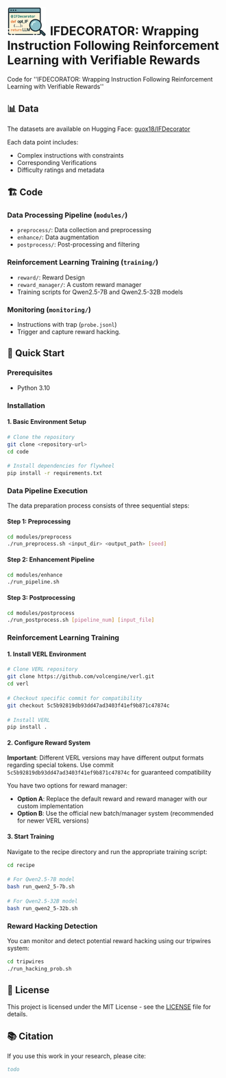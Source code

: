 <img src="pics/LOGO.png" width="90" style="float: left; margin-right: 10px;" alt="IFDECORATOR Logo">

# IFDECORATOR: Wrapping Instruction Following Reinforcement Learning with Verifiable Rewards


Code for ''IFDECORATOR: Wrapping Instruction Following Reinforcement Learning with Verifiable Rewards''

## 📊 Data

The datasets are available on Hugging Face: [guox18/IFDecorator](https://huggingface.co/datasets/guox18/IFDecorator)

Each data point includes:
- Complex instructions with constraints
- Corresponding Verifications
- Difficulty ratings and metadata

## 🏗️ Code

### Data Processing Pipeline (`modules/`)
- `preprocess/`: Data collection and preprocessing
- `enhance/`: Data augmentation
- `postprocess/`: Post-processing and filtering

### Reinforcement Learning Training (`training/`)
- `reward/`: Reward Design
- `reward_manager/`: A custom reward manager
- Training scripts for Qwen2.5-7B and Qwen2.5-32B models

### Monitoring (`monitoring/`)
- Instructions with trap (`probe.jsonl`)
- Trigger and capture reward hacking.

## 🚀 Quick Start

### Prerequisites

- Python 3.10

### Installation

#### 1. Basic Environment Setup

```bash
# Clone the repository
git clone <repository-url>
cd code

# Install dependencies for flywheel
pip install -r requirements.txt
```

### Data Pipeline Execution

The data preparation process consists of three sequential steps:

#### Step 1: Preprocessing
```bash
cd modules/preprocess
./run_preprocess.sh <input_dir> <output_path> [seed]
```

#### Step 2: Enhancement Pipeline
```bash
cd modules/enhance
./run_pipeline.sh
```

#### Step 3: Postprocessing
```bash
cd modules/postprocess
./run_postprocess.sh [pipeline_num] [input_file]
```

### Reinforcement Learning Training
#### 1. Install VERL Environment

```bash
# Clone VERL repository
git clone https://github.com/volcengine/verl.git
cd verl

# Checkout specific commit for compatibility
git checkout 5c5b92819db93dd47ad3403f41ef9b871c47874c

# Install VERL
pip install .
```

#### 2. Configure Reward System

**Important**: Different VERL versions may have different output formats regarding special tokens. Use commit `5c5b92819db93dd47ad3403f41ef9b871c47874c` for guaranteed compatibility

You have two options for reward manager:
- **Option A**: Replace the default reward and reward manager with our custom implementation
- **Option B**: Use the official new batch/manager system (recommended for newer VERL versions)

#### 3. Start Training

Navigate to the recipe directory and run the appropriate training script:

```bash
cd recipe

# For Qwen2.5-7B model
bash run_qwen2_5-7b.sh

# For Qwen2.5-32B model  
bash run_qwen2_5-32b.sh
```

### Reward Hacking Detection

You can monitor and detect potential reward hacking using our tripwires system:

```bash
cd tripwires
./run_hacking_prob.sh
```

## 📄 License

This project is licensed under the MIT License - see the [LICENSE](LICENSE) file for details.


## 📚 Citation

If you use this work in your research, please cite:

```bibtex
todo
```
